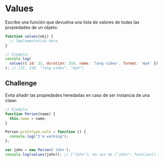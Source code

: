 # Values

Escribe una función que devuelva una lista de valores de todas las propiedades de un objeto:

```javascript
function values(obj) {
  // Implementation here
}

// Ejemplo:
console.log(
  values({ id: 31, duration: 310, name: 'long video', format: 'mp4' })
); // [31, 310, "long video", "mp4"]
```

## Challenge

Evita añadir las propiedades heredadas en caso de ser instancia de una clase:

```javascript
// Ejemplo:
function Person(name) {
  this.name = name;
}

Person.prototype.walk = function () {
  console.log("I'm walking");
};

var john = new Person('John');
console.log(values(john)); // ["John"]; en vez de ["John"; function() { console.log("I'm walking"); }]
```
